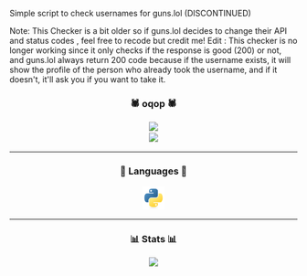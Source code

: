 Simple script to check usernames for guns.lol (DISCONTINUED)

Note: This Checker is a bit older so if guns.lol decides to change their API and status  codes , feel free to recode but credit me!
Edit : This checker is no longer working since it only checks if the response is good (200) or not, and guns.lol always return 200 code because if the username exists, it will show the profile of the person who already took the username, and if it doesn't, it'll ask you if you want to take it.

### <p align="center">🕷️ oqop 🕷️</p>
<p align= "center">
  <img src="https://komarev.com/ghpvc/?username=dohxr">
  <br>
  <img src="https://img.shields.io/badge/dohxr-0078f2?style=flat&logo=Discord&logoColor=white">
</p>

-----

### <p align="center">📜 Languages 📜</p>
<p align= "center">
  <a href="https://www.python.org" target="_blank" rel="noreferrer">
    <img src="https://raw.githubusercontent.com/devicons/devicon/master/icons/python/python-original.svg" alt="python" width="40" height="40">
  </a>
</p>

-----

### <p align="center">📊 Stats 📊</p>
<p align="center">
  <img src="https://github-readme-stats.vercel.app/api/top-langs/?username=oqop&layout=compact&theme=dark">
</p>
